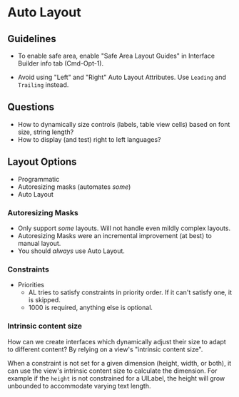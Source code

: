 # Auto Layout

## Guidelines

* To enable safe area, enable "Safe Area Layout Guides" in Interface Builder info tab (Cmd-Opt-1).

* Avoid using "Left" and "Right" Auto Layout Attributes. Use `Leading` and `Trailing` instead.

## Questions

* How to dynamically size controls (labels, table view cells) based on font size, string length?
* How to display (and test) right to left languages?

## Layout Options

* Programmatic
* Autoresizing masks (automates *some*)
* Auto Layout

### Autoresizing Masks

* Only support *some* layouts. Will not handle even mildly complex layouts.
* Autoresizing Masks were an incremental improvement (at best) to manual layout.
* You should *always* use Auto Layout.

### Constraints

* Priorities
  * AL tries to satisfy constraints in priority order. If it can't satisfy one,
    it is skipped.
  * 1000 is required, anything else is optional.

### Intrinsic content size

How can we create interfaces which dynamically adjust their size to adapt to
different content? By relying on a view's "intrinsic content size".

When a constraint is not set for a given dimension (height, width, or both), it
can use the view's intrinsic content size to calculate the dimension. For
example if the `height` is not constrained for a UILabel, the height will grow
unbounded to accommodate varying text length.


